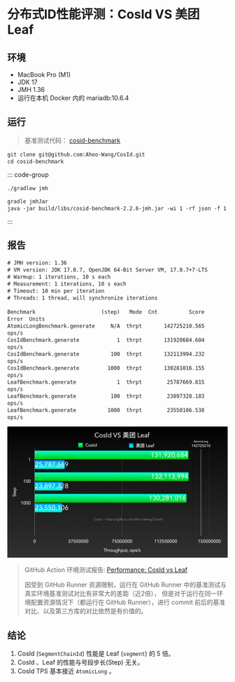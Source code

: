 # 分布式ID性能评测：CosId VS 美团 Leaf

## 环境

- MacBook Pro (M1)
- JDK 17
- JMH 1.36
- 运行在本机 Docker 内的 mariadb:10.6.4 

## 运行

> 基准测试代码： [cosid-benchmark](https://github.com/Ahoo-Wang/CosId/tree/main/cosid-benchmark)

``` shell
git clone git@github.com:Ahoo-Wang/CosId.git
cd cosid-benchmark
```

::: code-group
```shell [Gradle]
./gradlew jmh
```
```shell [Java]
gradle jmhJar
java -jar build/libs/cosid-benchmark-2.2.6-jmh.jar -wi 1 -rf json -f 1
```
:::


## 报告

```
# JMH version: 1.36
# VM version: JDK 17.0.7, OpenJDK 64-Bit Server VM, 17.0.7+7-LTS
# Warmup: 1 iterations, 10 s each
# Measurement: 1 iterations, 10 s each
# Timeout: 10 min per iteration
# Threads: 1 thread, will synchronize iterations

Benchmark                     (step)   Mode  Cnt          Score   Error  Units
AtomicLongBenchmark.generate     N/A  thrpt       142725210.565          ops/s
CosIdBenchmark.generate            1  thrpt       131920684.604          ops/s
CosIdBenchmark.generate          100  thrpt       132113994.232          ops/s
CosIdBenchmark.generate         1000  thrpt       130281016.155          ops/s
LeafBenchmark.generate             1  thrpt        25787669.815          ops/s
LeafBenchmark.generate           100  thrpt        23897328.183          ops/s
LeafBenchmark.generate          1000  thrpt        23550106.538          ops/s
```

<p align="center" >
  <img  src="../../public/assets/perf/CosId-VS-Leaf.png" alt="CosId VS 美团 Leaf"/>
</p>

> GitHub Action 环境测试报告: [Performance: CosId vs Leaf](https://github.com/Ahoo-Wang/CosId/issues/22)
> 
> 因受到 GitHub Runner 资源限制，运行在 GitHub Runner 中的基准测试与真实环境基准测试对比有非常大的差距（近2倍），
但是对于运行在同一环境配置资源情况下（都运行在 GitHub Runner），进行 commit 前后的基准对比、以及第三方库的对比依然是有价值的。

## 结论

1. CosId (`SegmentChainId`) 性能是 Leaf (`segment`) 的 5 倍。
2. CosId 、Leaf 的性能与号段步长(Step) 无关。
3. CosId TPS 基本接近 `AtomicLong` 。